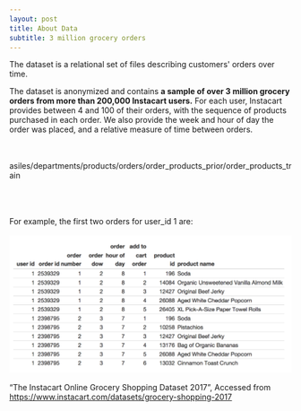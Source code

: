 ```yaml
---
layout: post
title: About Data
subtitle: 3 million grocery orders
---
```


The dataset is a relational set of files describing customers' orders over time. 


The dataset is anonymized and contains **a sample of over 3 million grocery orders from more than 200,000 Instacart users.**
For each user, Instacart provides between 4 and 100 of their orders, with the sequence of products purchased in each order. 
We also provide the week and hour of day the order was placed, and a relative measure of time between orders. 

<br>
<br>
asiles/departments/products/orders/order_products_prior/order_products_train
<br>
<br>
<br>
<br>

For example, the first two orders for user_id 1 are:
<br>
<br>
![1](/img/data.png)

“The Instacart Online Grocery Shopping Dataset 2017”, 
Accessed from https://www.instacart.com/datasets/grocery-shopping-2017


